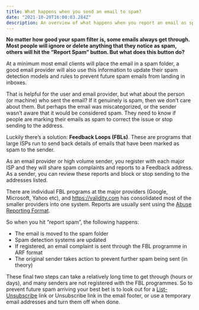 ```yaml
---
title: What happens when you send an email to spam?
date: "2021-10-20T16:00:03.284Z"
description: An overview of what happens when you report an email as spam, and what a Feedback Loop (FBL) is
---
```


**No matter how good your spam filter is, some emails always get through. Most people will ignore or delete anything that they notice as spam, others will hit the “Report Spam” button. But what does this button do?**

At a minimum most email clients will place the email in a spam folder, a good email provider will also use this information to update their spam detection models and rules to prevent future spam emails from landing in inboxes.

That is helpful for the user and email provider, but what about the person (or machine) who sent the email? If it genuinely is spam, then we don’t care about them. But perhaps the email was miscategorized, or the sender wasn’t aware that it would be considered spam. They need to know if people are marking their emails as spam to correct the issue or stop sending to the address.

Luckily there’s a solution: **Feedback Loops (FBLs)**. These are programs that large ISPs run to send back details of emails that have been marked as spam to the sender.

As an email provider or high volume sender, you register with each major ISP and they will share spam complaints and reports to a Feedback address. As a sender, you can review these reports and block or stop sending to the addresses listed.

There are individual FBL programs at the major providers (Google, Microsoft, Yahoo etc), and https://validity.com has consolidated most of the smaller providers into one system. Reports are usually sent using the [Abuse Reporting Format](https://en.wikipedia.org/wiki/Abuse_Reporting_Format).

So when you hit “report spam”, the following happens:

- The email is moved to the spam folder
- Spam detection systems are updated
- If registered, an email complaint is sent through the FBL programme in ARF format
- The original sender takes action to prevent further spam being sent (in theory)

These final two steps can take a relatively long time to get through (hours or days), and many senders are not registered with the FBL programmes. So to prevent future spam arriving your best bet is to look out for a [List-Unsubscribe](https://www.litmus.com/blog/the-ultimate-guide-to-list-unsubscribe/) link or Unsubscribe link in the email footer, or use a temporary email addresses and turn them off when done.